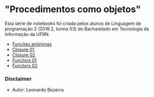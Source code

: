 # "Procedimentos como objetos"

Esta série de notebooks foi criada pelos alunos de Linguagem de programação 2 (2018.2, turma 03) do Bacharelado em Tecnologia da Informação da UFRN.

* [Funções anônimas](lambda01.ipynb)
* [Closure 01](closures01.ipynb)
* [Closure 02](closures02.ipynb)
* [Functors 01](functors01.ipynb)
* [Functors 02](functors02.ipynb)

### Disclaimer
* Autor: Leonardo Bezerra
